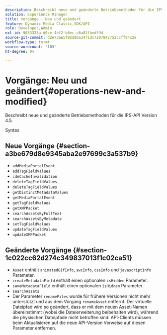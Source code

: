 ```yaml
---
description: Beschreibt neue und geänderte Betriebsmethoden für die IPS-API Version 4.5.
solution: Experience Manager
title: Vorgänge - Neu und geändert
feature: Dynamic Media Classic,SDK/API
role: Developer,Admin
exl-id: 9033328a-d0ce-4ef2-b6ec-c6a81fbedf9d
source-git-commit: d2e73ae5f92d9ba3471dc7207842753ccff94c28
workflow-type: tm+mt
source-wordcount: '103'
ht-degree: 0%

---
```


# Vorgänge: Neu und geändert{#operations-new-and-modified}

Beschreibt neue und geänderte Betriebsmethoden für die IPS-API Version 4.5.

Syntax

## Neue Vorgänge {#section-a3be679d8e9345aba2e97699c3a537b9}

* `addMediaPortalEvent`
* `addTagFieldValues`
* `cdnCacheInvalidation`
* `deleteTagFieldValues`
* `deleteTagFieldValues`
* `getDistinctMetadataValues`
* `getMediaPortalEvent`
* `getTagFieldValues`
* `getXMPPacket`
* `searchAssetsByFullText`
* `searchAssetsByMetadata`
* `setTagFieldValues`
* `updateTagFieldValues`
* `updateXMPPacket`

## Geänderte Vorgänge {#section-1c022cc62d274c349837013f1c02ca51}

* `Asset` enthält  `animatedGifInfo`,  `swcInfo`,  `cssInfo` und  `javascriptInfo` Parameter.
* `createMetadataField` enthält einen optionalen  `isHidden` Parameter.
* `saveMetadataField` enthält einen optionalen  `isHidden` Parameter.
* `searchAssets`
* Der Parameter `renameFiles` wurde für frühere Versionen nicht mehr unterstützt und aus dem Vorgang `renameAsset` entfernt. Der virtuelle Dateipfad wird so geändert, dass er mit dem neuen Asset-Namen übereinstimmt (wobei die Dateierweiterung beibehalten wird), während die physischen Dateipfade nicht betroffen sind. API-Clients müssen beim Aktualisieren auf die neue API-Version Verweise auf diesen Parameter entfernen.
